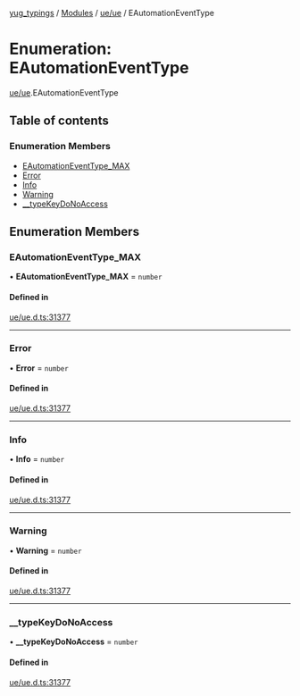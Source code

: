 [yug_typings](../README.md) / [Modules](../modules.md) / [ue/ue](../modules/ue_ue.md) / EAutomationEventType

# Enumeration: EAutomationEventType

[ue/ue](../modules/ue_ue.md).EAutomationEventType

## Table of contents

### Enumeration Members

- [EAutomationEventType\_MAX](ue_ue.EAutomationEventType.md#eautomationeventtype_max)
- [Error](ue_ue.EAutomationEventType.md#error)
- [Info](ue_ue.EAutomationEventType.md#info)
- [Warning](ue_ue.EAutomationEventType.md#warning)
- [\_\_typeKeyDoNoAccess](ue_ue.EAutomationEventType.md#__typekeydonoaccess)

## Enumeration Members

### EAutomationEventType\_MAX

• **EAutomationEventType\_MAX** = `number`

#### Defined in

[ue/ue.d.ts:31377](https://github.com/YugMetaverse/yug_typings/blob/25cad34/ue/ue.d.ts#L31377)

___

### Error

• **Error** = `number`

#### Defined in

[ue/ue.d.ts:31377](https://github.com/YugMetaverse/yug_typings/blob/25cad34/ue/ue.d.ts#L31377)

___

### Info

• **Info** = `number`

#### Defined in

[ue/ue.d.ts:31377](https://github.com/YugMetaverse/yug_typings/blob/25cad34/ue/ue.d.ts#L31377)

___

### Warning

• **Warning** = `number`

#### Defined in

[ue/ue.d.ts:31377](https://github.com/YugMetaverse/yug_typings/blob/25cad34/ue/ue.d.ts#L31377)

___

### \_\_typeKeyDoNoAccess

• **\_\_typeKeyDoNoAccess** = `number`

#### Defined in

[ue/ue.d.ts:31377](https://github.com/YugMetaverse/yug_typings/blob/25cad34/ue/ue.d.ts#L31377)
